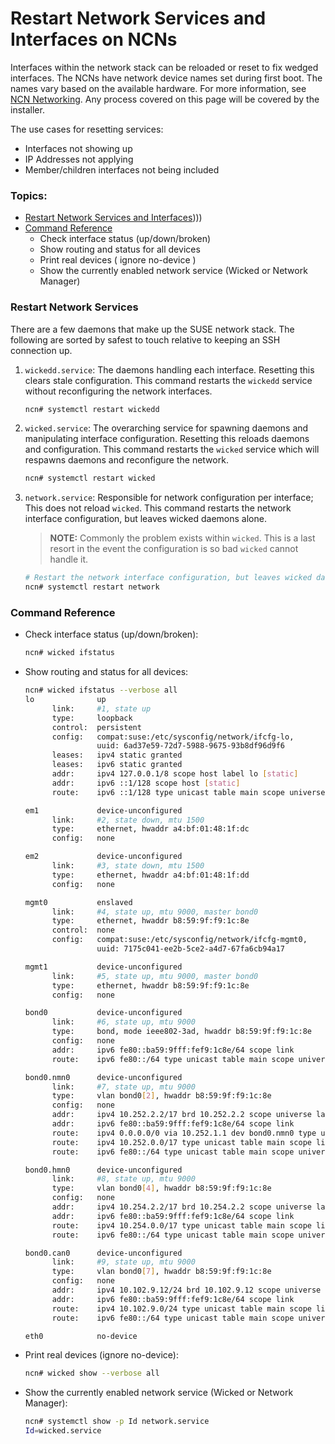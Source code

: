 # Restart Network Services and Interfaces on NCNs

Interfaces within the network stack can be reloaded or reset to fix wedged interfaces.
The NCNs have network device names set during first boot. The names vary based on the
available hardware. For more information, see [NCN Networking](../background/ncn_networking.md).
Any process covered on this page will be covered by the installer.

The use cases for resetting services:

   * Interfaces not showing up
   * IP Addresses not applying
   * Member/children interfaces not being included

### Topics:

   * [Restart Network Services and Interfaces](#restart_network_services_and_interfaces))))
   * [Command Reference](#command_reference)
      * Check interface status (up/down/broken)
      * Show routing and status for all devices
      * Print real devices ( ignore no-device )
      * Show the currently enabled network service (Wicked or Network Manager)

<a name="restart_network_services_and_interfaces"></a>
### Restart Network Services

There are a few daemons that make up the SUSE network stack. The following are
sorted by safest to touch relative to keeping an SSH connection up.

1. `wickedd.service`: The daemons handling each interface. Resetting this clears stale configuration.
    This command restarts the `wickedd` service without reconfiguring the network interfaces.

    ```bash
    ncn# systemctl restart wickedd
    ```

2. `wicked.service`: The overarching service for spawning daemons and manipulating interface configuration.
    Resetting this reloads daemons and configuration.
    This command restarts the `wicked` service which will respawns daemons and reconfigure the network.

    ```bash
    ncn# systemctl restart wicked
    ```

3. `network.service`: Responsible for network configuration per interface; This does not reload `wicked`.
    This command restarts the network interface configuration, but leaves wicked daemons alone.

    > **NOTE:** Commonly the problem exists within `wicked`. This is a last resort in the event the
    configuration is so bad `wicked` cannot handle it.

    ```bash
    # Restart the network interface configuration, but leaves wicked daemons alone.
    ncn# systemctl restart network
    ```

<a name="command_reference"></a>
### Command Reference

* Check interface status (up/down/broken):

   ```bash
   ncn# wicked ifstatus
   ```

* Show routing and status for all devices:

   ```bash
   ncn# wicked ifstatus --verbose all
   lo              up
         link:     #1, state up
         type:     loopback
         control:  persistent
         config:   compat:suse:/etc/sysconfig/network/ifcfg-lo,
                   uuid: 6ad37e59-72d7-5988-9675-93b8df96d9f6
         leases:   ipv4 static granted
         leases:   ipv6 static granted
         addr:     ipv4 127.0.0.1/8 scope host label lo [static]
         addr:     ipv6 ::1/128 scope host [static]
         route:    ipv6 ::1/128 type unicast table main scope universe protocol kernel priority 256

   em1             device-unconfigured
         link:     #2, state down, mtu 1500
         type:     ethernet, hwaddr a4:bf:01:48:1f:dc
         config:   none

   em2             device-unconfigured
         link:     #3, state down, mtu 1500
         type:     ethernet, hwaddr a4:bf:01:48:1f:dd
         config:   none

   mgmt0           enslaved
         link:     #4, state up, mtu 9000, master bond0
         type:     ethernet, hwaddr b8:59:9f:f9:1c:8e
         control:  none
         config:   compat:suse:/etc/sysconfig/network/ifcfg-mgmt0,
                   uuid: 7175c041-ee2b-5ce2-a4d7-67fa6cb94a17

   mgmt1           device-unconfigured
         link:     #5, state up, mtu 9000, master bond0
         type:     ethernet, hwaddr b8:59:9f:f9:1c:8e
         config:   none

   bond0           device-unconfigured
         link:     #6, state up, mtu 9000
         type:     bond, mode ieee802-3ad, hwaddr b8:59:9f:f9:1c:8e
         config:   none
         addr:     ipv6 fe80::ba59:9fff:fef9:1c8e/64 scope link
         route:    ipv6 fe80::/64 type unicast table main scope universe protocol kernel priority 256

   bond0.nmn0      device-unconfigured
         link:     #7, state up, mtu 9000
         type:     vlan bond0[2], hwaddr b8:59:9f:f9:1c:8e
         config:   none
         addr:     ipv4 10.252.2.2/17 brd 10.252.2.2 scope universe label bond0.nmn0
         addr:     ipv6 fe80::ba59:9fff:fef9:1c8e/64 scope link
         route:    ipv4 0.0.0.0/0 via 10.252.1.1 dev bond0.nmn0 type unicast table main scope universe protocol boot
         route:    ipv4 10.252.0.0/17 type unicast table main scope link protocol kernel pref-src 10.252.2.2
         route:    ipv6 fe80::/64 type unicast table main scope universe protocol kernel priority 256

   bond0.hmn0      device-unconfigured
         link:     #8, state up, mtu 9000
         type:     vlan bond0[4], hwaddr b8:59:9f:f9:1c:8e
         config:   none
         addr:     ipv4 10.254.2.2/17 brd 10.254.2.2 scope universe label bond0.hmn0
         addr:     ipv6 fe80::ba59:9fff:fef9:1c8e/64 scope link
         route:    ipv4 10.254.0.0/17 type unicast table main scope link protocol kernel pref-src 10.254.2.2
         route:    ipv6 fe80::/64 type unicast table main scope universe protocol kernel priority 256

   bond0.can0      device-unconfigured
         link:     #9, state up, mtu 9000
         type:     vlan bond0[7], hwaddr b8:59:9f:f9:1c:8e
         config:   none
         addr:     ipv4 10.102.9.12/24 brd 10.102.9.12 scope universe label bond0.can0
         addr:     ipv6 fe80::ba59:9fff:fef9:1c8e/64 scope link
         route:    ipv4 10.102.9.0/24 type unicast table main scope link protocol kernel pref-src 10.102.9.12
         route:    ipv6 fe80::/64 type unicast table main scope universe protocol kernel priority 256

   eth0            no-device
   ```

* Print real devices (ignore no-device):

   ```bash
   ncn# wicked show --verbose all
   ```

* Show the currently enabled network service (Wicked or Network Manager):

   ```bash
   ncn# systemctl show -p Id network.service
   Id=wicked.service
   ```

